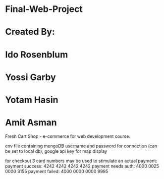 # Final-Web-Project

# Created By:

# Ido Rosenblum

# Yossi Garby

# Yotam Hasin

# Amit Asman

Fresh Cart Shop - e-commerce for web development course.

env file containing mongoDB username and password for connection (can be set to local db),
google api key for map display

for checkout 3 card numbers may be used to stimulate an actual payment:
payment success: 4242 4242 4242 4242
payment needs auth: 4000 0025 0000 3155
payment failed: 4000 0000 0000 9995
